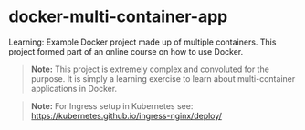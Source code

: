 # docker-multi-container-app
Learning: Example Docker project made up of multiple containers. This project formed part of an online course on how to use Docker.

> **Note:** This project is extremely complex and convoluted for the purpose. It is simply a learning exercise to learn about multi-container applications in Docker.

> **Note:** For Ingress setup in Kubernetes see: https://kubernetes.github.io/ingress-nginx/deploy/